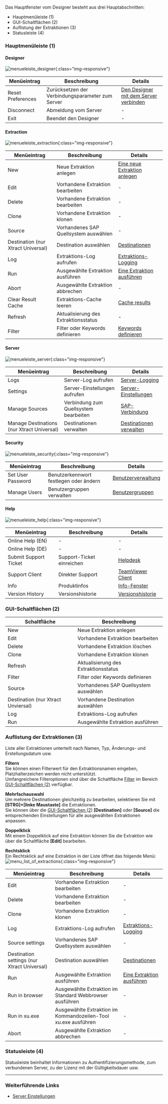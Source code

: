 
Das Hauptfenster vom Designer besteht aus drei Hauptabschnitten:
- Hauptmenüleiste (1)
- GUI-Schaltflächen (2)
- Auflistung der Extraktionen (3)
- Statusleiste (4)

### Hauptmenüleiste (1)

#### Designer

![menueleiste_designer](/img/content/xu/menueleiste_designer.png){:class="img-responsive"}

Menüeintrag |Beschreibung | Details
------------ | ------------ | -------------
Reset Preferences  | Zurücksetzen der Verbindungsparameter zum Server | [Den Designer mit dem Server verbinden](../erste-schritte/designer-mit-dem-server-verbinden#verbindung-zu-einem-server)
Disconnect | Abmeldung vom Server | -
Exit | Beendet den Designer | -

#### Extraction

![menueleiste_extraction](/img/content/xu/menueleiste_extraction.png){:class="img-responsive"}

Menüeintrag |Beschreibung | Details
------------ | ------------ | -------------
New  | Neue Extraktion anlegen | [Eine neue Extraktion anlegen](../erste-schritte/eine-neue-extraktion-anlegen)
Edit | Vorhandene Extraktion bearbeiten | -
Delete | Vorhandene Extraktion bearbeiten | -
Clone | Vorhandene Extraktion klonen | -
Source | Vorhandenes SAP Quellsystem auswählen | -
Destination (nur Xtract Universal) | Destination auswählen | [Destinationen](https://help.theobald-software.com/de/xtract-universal/destinationen)
Log | Extraktions-Log aufrufen | [Extraktions-Logging](../logging/log-zugriff-ueber-designer#extraktions-logs)
Run  | Ausgewählte Extraktion ausführen | [Eine Extraktion ausführen](../erste-schritte/eine-extraktion-ausfuehren)
Abort | Ausgewählte Extraktion abbrechen | -
Clear Result Cache | Extraktions-Cache leeren | [Cache results](../erste-schritte/allgemeine-einstellungen#misc-tab)
Refresh | Aktualisierung des Extraktionsstatus | -
Filter | Filter oder Keywords definieren | [Keywords definieren](../erste-schritte/allgemeine-einstellungen#misc-tab)

#### Server

![menueleiste_server](/img/content/xu/menueleiste_server.png){:class="img-responsive"}

Menüeintrag |Beschreibung | Details
------------ | ------------ | -------------
Logs  | Server-Log aufrufen | [Server-Logging](../logging/log-zugriff-ueber-designer#server-logs-run)
Settings | Server-Einstellungen aufrufen | [Server-Einstellungen](../server/server_einstellungen)
Manage Sources | Verbindung zum Quellsystem bearbeiten | [SAP-Verbindung](../einfuehrung/sap-verbindungen-anlegen)
Manage Destinations (nur Xtract Universal) | Destinationen verwalten | [Destinationen verwalten](https://help.theobald-software.com/de/xtract-universal/destinationen/ziele-verwalten)

#### Security

![menueleiste_security](/img/content/xu/menueleiste_security.png){:class="img-responsive"}

Menüeintrag |Beschreibung | Details
------------ | ------------ | -------------
Set User Password  | Benutzerkennwort festlegen oder ändern  | [Benutzerverwaltung](../sicherheit/benutzerverwaltung#benutzer)
Manage Users | Benutzergruppen verwalten | [Benutzergruppen](../sicherheit/benutzerverwaltung#benutzergruppen)

#### Help

![menueleiste_help](/img/content/xu/menueleiste_help.png){:class="img-responsive"}

Menüeintrag |Beschreibung | Details
------------ | ------------ | -------------
Online Help (EN) |  -  | -
Online Help (DE) | - | -
Submit Support Ticket | Support-Ticket einreichen | [Helpdesk](https://support.theobald-software.com/helpdesk/User/Register)
Support Client | Direkter Support | [TeamViewer Client](https://get.teamviewer.com/theobaldsoftware)
Info | Produktinfos | [Info-Fenster](../einfuehrung/lizenz#about-xtract-universal---info-fenster)
Version History | Versionshistorie | [Versionshistorie]( https://kb.theobald-software.com/version-history)

### GUI-Schaltflächen (2)

Schaltfläche |Beschreibung 
------------ | ------------ 
New | Neue Extraktion anlegen 
Edit |  Vorhandene Extraktion bearbeiten |
Delete | Vorhandene Extraktion löschen  |
Clone| Vorhandene Extraktion klonen  |
Refresh | Aktualisierung des Extraktionsstatus  |
Filter |  Filter oder Keywords definieren |
Source| Vorhandenes SAP Quellsystem auswählen  |
Destination (nur Xtract Unviersal)| Vorhandene Destination auswählen  |
Log | Extraktions-Log aufrufen  |
Run  | Ausgewählte Extraktion ausführen  | 

### Auflistung der Extraktionen (3)
Liste aller Extraktionen unterteilt nach Namen, Typ, Änderungs- und Erstellungsdatum usw.

**Filtern**<br>
Sie können einen Filterwert für den Extraktionsnamen eingeben, Platzhalterzeichen werden nicht unterstützt. <br> 
Umfangreichere Filteroptionen sind über die Schaltfläche [Filter](../fortgeschrittene-techniken/regulaere-ausdruecke) im Bereich [GUI-Schaltflächen (2)](#gui-schaltflächen-2) verfügbar. 

**Mehrfachauswahl**<br>
Um mehrere Destinationen gleichzeitig zu bearbeiten, selektieren Sie mit **[STRG]+[linke Maustaste]** die Extraktionen.<br>
Sie können über die [GUI-Schaltflächen (2)](#gui-schaltflächen-2) **[Destination]** oder **[Source]** die entsprechenden Einstellungen für alle ausgewählten Extraktionen anpassen. 

**Doppelklick**<br>
Mit einem Doppelklick auf eine Extraktion können Sie die Extraktion wie über die Schaltfläche **[Edit]** bearbeiten.<br>

**Rechtsklick**<br>
Ein Rechtsklick auf eine Extraktion in der Liste öffnet das folgende Menü:
![menu_list_of_extractions](/img/content/xu/menu_list_of_extractions.png){:class="img-responsive"}

Menüeintrag |Beschreibung | Details
------------ | ------------ | -------------
Edit | Vorhandene Extraktion bearbeiten | -
Delete | Vorhandene Extraktion bearbeiten | -
Clone | Vorhandene Extraktion klonen | -
Log | Extraktions-Log aufrufen | [Extraktions-Logging](../logging/log-zugriff-ueber-designer#extraktions-logs)
Source settings | Vorhandenes SAP Quellsystem auswählen | -
Destination settings (nur Xtract Universal) | Destination auswählen | [Destinationen](https://help.theobald-software.com/de/xtract-universal/destinationen)
Run  | Ausgewählte Extraktion ausführen | [Eine Extraktion ausführen](../erste-schritte/eine-extraktion-ausfuehren)
Run in browser | Ausgewählte Extraktion im Standard Webbrowser ausführen | - 
Run in xu.exe | Ausgewählte Extraktion im Kommandozeilen-Tool xu.exe ausführen | - 
Abort | Ausgewählte Extraktion abbrechen | -

### Statusleiste (4)
Statusleiste beinhaltet Informationen zu Authentifizierungsmethode, zum verbundenen Server, zu der Lizenz mit der Gültigkeitsdauer usw.


*****
### Weiterführende Links
- [Server Einstellungen](../server)



